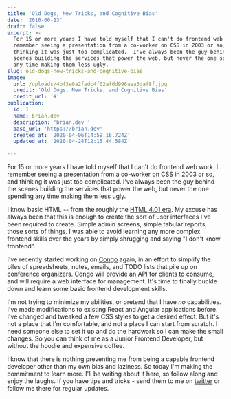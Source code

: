 ```yaml
---
title: 'Old Dogs, New Tricks, and Cognitive Bias'
date: '2016-06-13'
draft: false
excerpt: >-
  For 15 or more years I have told myself that I can't do frontend web work.  I
  remember seeing a presentation from a co-worker on CSS in 2003 or so, and
  thinking it was just too complicated.  I've always been the guy behind the
  scenes building the services that power the web, but never the one spending
  any time making them less ugly.
slug: old-dogs-new-tricks-and-cognitive-bias
image:
  url: /uploads/4bf3e0a2fedc4f02afdd996aea3daf8f.jpg
  credit: 'Old Dogs, New Tricks, and Cognitive Bias'
  credit_url: '#'
publication:
  id: 1
  name: brian.dev
  description: 'brian.dev '
  base_url: 'https://brian.dev'
  created_at: '2020-04-06T14:59:16.724Z'
  updated_at: '2020-04-24T12:15:44.584Z'

---
```


For 15 or more years I have told myself that I can't do frontend web work.  I remember seeing a presentation from a co-worker on CSS in 2003 or so, and thinking it was just too complicated.  I've always been the guy behind the scenes building the services that power the web, but never the one spending any time making them less ugly.<!--more-->

I know basic HTML -- from the roughly the [HTML 4.01 era](http://www.yourhtmlsource.com/starthere/historyofhtml.html). My excuse has always been that this is enough to create the sort of user interfaces I've been required to create.  Simple admin screens, simple tabular reports, those sorts of things.  I was able to avoid learning any more complex frontend skills over the years by simply shrugging and saying "I don't know frontend". 

I've recently started working on [Congo](https://github.com/gopheracademy/congo) again, in an effort to simplify the piles of spreadsheets, notes, emails, and TODO lists that pile up on conference organizers. Congo will provide an API for clients to consume, and will require a web interface for management. It's time to finally buckle down and learn some basic frontend development skills.

I'm not trying to minimize my abilities, or pretend that I have *no* capabilities. I've made modifications to existing React and Angular applications before. I've changed and tweaked a few CSS styles to get a desired effect. But it's not a place that I'm comfortable, and not a place I can start from scratch. I need someone else to set it up and do the hardwork so I can make the small changes. So you can think of me as a Junior Frontend Developer, but without the hoodie and expensive coffee. 

I know that there is nothing preventing me from being a capable frontend developer other than my own bias and laziness. So today I'm making the commitment to learn more. I'll be writing about it here, so follow along and enjoy the laughs. If you have tips and tricks - send them to me on [twitter](https://twitter.com/bketelsen) or follow me there for regular updates.

